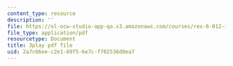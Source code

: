 ```yaml
---
content_type: resource
description: ''
file: https://ol-ocw-studio-app-qa.s3.amazonaws.com/courses/res-6-012-introduction-to-probability-spring-2018/2a7c66eec2e189f56e7cf702536d0ea7_363JQxFwLXg.pdf
file_type: application/pdf
resourcetype: Document
title: 3play pdf file
uid: 2a7c66ee-c2e1-89f5-6e7c-f702536d0ea7
---
```

